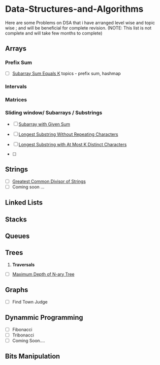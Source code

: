 # Data-Structures-and-Algorithms
Here are some Problems on DSA that i have arranged level wise and topic wise ; and will be beneficial for complete revision.
(NOTE: This list is not complete and will take few months to complete)
## Arrays


### Prefix Sum
  - [ ] [Subarray Sum Equals K](https://leetcode.com/problems/subarray-sum-equals-k/)  topics -  prefix sum, hashmap
### Intervals

### Matrices

### Sliding window/ Subarrays / Substrings
  - [ ]  [Subarray with Given Sum](https://practice.geeksforgeeks.org/problems/subarray-with-given-sum-1587115621/)
  - [ ]  [Longest Substring Without Repeating Characters](https://leetcode.com/problems/longest-substring-without-repeating-characters/)
  - [ ]  [Longest Substring with At Most K Distinct Characters](https://leetcode.com/problems/longest-substring-with-at-most-k-distinct-characters/)

  - [ ]  
## Strings
- [ ] [Greatest Common Divisor of Strings](https://leetcode.com/problems/greatest-common-divisor-of-strings/)
- [ ] Coming soon ...

## Linked Lists
## Stacks
## Queues

## Trees
1. **Traversals**
  - [ ] [Maximum Depth of N-ary Tree](https://leetcode.com/problems/maximum-depth-of-n-ary-tree/description/)

## Graphs
- [ ] Find Town Judge

## Dynammic Programming
- [ ] Fibonacci 
- [ ] Tribonacci
- [ ] Coming Soon....
 
## Bits Manipulation

